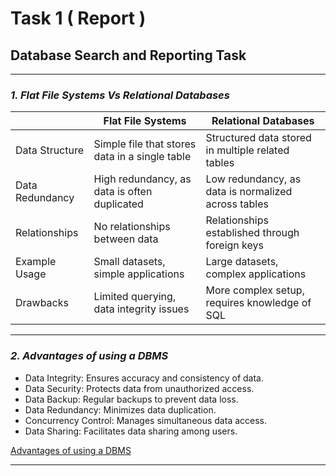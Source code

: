 ﻿# Task 1 ( Report )
## Database Search and Reporting Task
--------------------------------------

### *1. Flat File Systems Vs Relational Databases*

|                    | Flat File Systems                              | Relational Databases                                |
|--------------------|------------------------------------------------|-----------------------------------------------------|
| Data Structure     | Simple file that stores data in a single table | Structured data stored in multiple related tables   |
| Data Redundancy    | High redundancy, as data is often duplicated   | Low redundancy, as data is normalized across tables |
| Relationships      | No relationships between data                  | Relationships established through foreign keys      |
| Example Usage      | Small datasets, simple applications            | Large datasets, complex applications                |
| Drawbacks          | Limited querying, data integrity issues        | More complex setup, requires knowledge of SQL       |

---------------------------------------------------------



### *2. Advantages of using a DBMS*



- Data Integrity: Ensures accuracy and consistency of data.
- Data Security: Protects data from unauthorized access.
- Data Backup: Regular backups to prevent data loss.
- Data Redundancy: Minimizes data duplication.
- Concurrency Control: Manages simultaneous data access.
- Data Sharing: Facilitates data sharing among users.



[Advantages of using a DBMS](./images/Advantages_of_using_a_DBMS.png)



----------------------------------------------------------------
